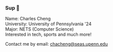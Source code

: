 ### Sup 👋
Name: Charles Cheng \
University: University of Pennsylvania '24 \
Major: NETS (Computer Science) \
Interested in tech, sports and much more!

Contact me by email: chacheng@seas.upenn.edu

<!--
**chacheng21/chacheng21** is a ✨ _special_ ✨ repository because its `README.md` (this file) appears on your GitHub profile.

Here are some ideas to get you started:

- 🔭 I’m currently working on ...
- 🌱 I’m currently learning ...
- 👯 I’m looking to collaborate on ...
- 🤔 I’m looking for help with ...
- 💬 Ask me about ...
- 📫 How to reach me: ...
- 😄 Pronouns: ...
- ⚡ Fun fact: ...
-->

